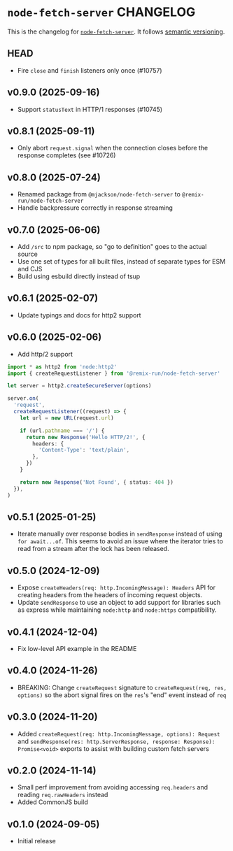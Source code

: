 # `node-fetch-server` CHANGELOG

This is the changelog for [`node-fetch-server`](https://github.com/remix-run/remix/tree/main/packages/node-fetch-server). It follows [semantic versioning](https://semver.org/).

## HEAD

- Fire `close` and `finish` listeners only once (#10757)

## v0.9.0 (2025-09-16)

- Support `statusText` in HTTP/1 responses (#10745)

## v0.8.1 (2025-09-11)

- Only abort `request.signal` when the connection closes before the response completes (see #10726)

## v0.8.0 (2025-07-24)

- Renamed package from `@mjackson/node-fetch-server` to `@remix-run/node-fetch-server`
- Handle backpressure correctly in response streaming

## v0.7.0 (2025-06-06)

- Add `/src` to npm package, so "go to definition" goes to the actual source
- Use one set of types for all built files, instead of separate types for ESM and CJS
- Build using esbuild directly instead of tsup

## v0.6.1 (2025-02-07)

- Update typings and docs for http2 support

## v0.6.0 (2025-02-06)

- Add http/2 support

```ts
import * as http2 from 'node:http2'
import { createRequestListener } from '@remix-run/node-fetch-server'

let server = http2.createSecureServer(options)

server.on(
  'request',
  createRequestListener((request) => {
    let url = new URL(request.url)

    if (url.pathname === '/') {
      return new Response('Hello HTTP/2!', {
        headers: {
          'Content-Type': 'text/plain',
        },
      })
    }

    return new Response('Not Found', { status: 404 })
  }),
)
```

## v0.5.1 (2025-01-25)

- Iterate manually over response bodies in `sendResponse` instead of using `for await...of`. This seems to avoid an issue where the iterator tries to read from a stream after the lock has been released.

## v0.5.0 (2024-12-09)

- Expose `createHeaders(req: http.IncomingMessage): Headers` API for creating headers from the headers of incoming request objects.
- Update `sendResponse` to use an object to add support for libraries such as express while maintaining `node:http` and `node:https` compatibility.

## v0.4.1 (2024-12-04)

- Fix low-level API example in the README

## v0.4.0 (2024-11-26)

- BREAKING: Change `createRequest` signature to `createRequest(req, res, options)` so the abort signal fires on the `res`'s "end" event instead of `req`

## v0.3.0 (2024-11-20)

- Added `createRequest(req: http.IncomingMessage, options): Request` and `sendResponse(res: http.ServerResponse, response: Response): Promise<void>` exports to assist with building custom fetch servers

## v0.2.0 (2024-11-14)

- Small perf improvement from avoiding accessing `req.headers` and reading `req.rawHeaders` instead
- Added CommonJS build

## v0.1.0 (2024-09-05)

- Initial release
